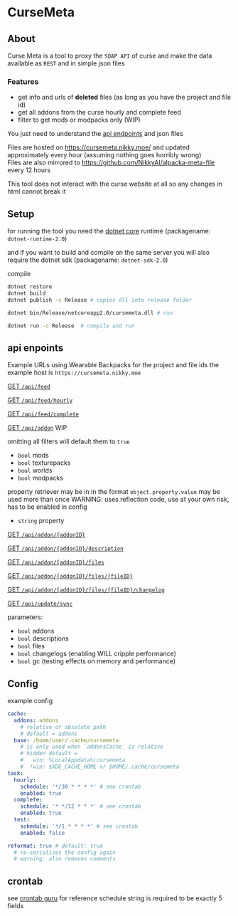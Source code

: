 # CurseMeta

## About

Curse Meta is a tool to proxy the `SOAP API` of curse and make the data available as `REST` and in simple json files

### Features
- get info and urls of **deleted** files (as long as you have the project and file id)
- get all addons from the curse hourly and complete feed
- filter to get mods or modpacks only (WIP)

You just need to understand the [api endpoints](#api-enpoints) and json files

Files are hosted on https://cursemeta.nikky.moe/ and updated approximately every hour (assuming nothing goes horribly wrong)  
Files are also mirrored to https://github.com/NikkyAI/alpacka-meta-file every 12 hours

This tool does not interact with the curse website at all so any changes in html cannot break it

## Setup

for running the tool you need the [dotnet core](https://www.microsoft.com/net/core#linuxdebian) runtime (packagename: `dotnet-runtime-2.0`)

and if you want to build and compile on the same server you will also require the dotnet sdk (packagename: `dotnet-sdk-2.0`)

compile

```sh
dotnet restore
dotnet build
dotnet publish -c Release # copies dll into release folder

dotnet bin/Release/netcoreapp2.0/cursemeta.dll # run

dotnet run -c Release  # compile and run
```


## api enpoints

Example URLs using Wearable Backpacks for the project and file ids
the example host is `https://cursemeta.nikky.moe`

[GET `/api/feed`](https://cursemeta.nikky.moe/api/feed)

[GET `/api/feed/hourly`](https://cursemeta.nikky.moe/api/feed/hourly)

[GET `/api/feed/complete`](https://cursemeta.nikky.moe/api/feed/complete)

[GET `/api/addon`](https://cursemeta.nikky.moe/api/addon?mods=1&modpacks=true&texturepacks=0&worlds=false) WIP

omitting all filters will default them to `true`

- `bool` mods
- `bool` texturepacks
- `bool` worlds
- `bool` modpacks

property retriever may be in in the format `object.property.value`
may be used more than once
WARNING: uses reflection code, use at your own risk, has to be enabled in config

- `string` property

[GET `/api/addon/{addonID}`](https://cursemeta.nikky.moe/api/addon/257572)

[GET `/api/addon/{addonID}/description`](https://cursemeta.nikky.moe/api/addon/257572/desription)

[GET `/api/addon/{addonID}/files`](https://cursemeta.nikky.moe/api/addon/257572/files)

[GET `/api/addon/{addonID}/files/{fileID}`](https://cursemeta.nikky.moe/api/addon/257572/files/2382299)

[GET `/api/addon/{addonID}/files/{fileID}/changelog`](https://cursemeta.nikky.moe/api/addon/257572/files/2382299/changelog)


[GET `/api/update/sync`](https://cursemeta.nikky.moe/api/update/sync)

parameters:

- `bool` addons
- `bool` descriptions
- `bool` files
- `bool` changelogs (enabling WILL cripple performance)
- `bool` gc (testing effects on memory and performance)


## Config

example config

```yaml
cache:
  addons: addons
    # relative or absolute path
    # default = addons
  base: /home/user/.cache/cursemeta
    # is only used when `addonsCache` is relative
    # hidden default =
    #   win: %LocalAppdata%\cursemeta
    #  !win: $XDG_CACHE_HOME or $HOME/.cache/cursemeta
task:
  hourly:
    schedule: '*/30 * * * *' # see crontab
    enabled: true
  complete:
    schedule: '* */12 * * *' # see crontab
    enabled: true
  test:
    schedule: '*/1 * * * *' # see crontab
    enabled: false

reformat: true # default: true
  # re-serializes the config again
  # warning: also removes comments

```

## crontab

see [crontab guru](https://crontab.guru/#*/30_*_*_*_*) for reference
schedule string is required to be exactly 5 fields
